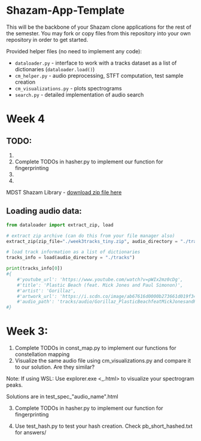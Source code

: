 # Shazam-App-Template

This will be the backbone of your Shazam clone applications for the rest of the semester. You may fork or copy files from this repository into your own repository in order to get started.

Provided helper files (no need to implement any code):
- `dataloader.py` - interface to work with a tracks dataset as a list of dictionaries (`dataloader.load()`)
- `cm_helper.py` - audio preprocessing, STFT computation, test sample creation
- `cm_visualizations.py` - plots spectrograms
- `search.py` - detailed implementation of audio search

# Week 4

## TODO:
1) 
2) Complete TODOs in hasher.py to implement our function for fingerprinting
3) 
4) 

MDST Shazam Library - [download zip file here](https://drive.google.com/drive/folders/1Ui7o23sJjZB6tYUnoAffurmK0YB5nRVv?usp=sharing)

## Loading audio data:

```python
from dataloader import extract_zip, load

# extract zip archive (can do this from your file manager also)
extract_zip(zip_file="./week3tracks_tiny.zip", audio_directory = "./tracks")

# load track information as a list of dictionaries
tracks_info = load(audio_directory = "./tracks")

print(tracks_info[0])
#{
    #'youtube_url': 'https://www.youtube.com/watch?v=pWIx2mz0cDg',
    #'title': 'Plastic Beach (feat. Mick Jones and Paul Simonon)',
    #'artist': 'Gorillaz',
    #'artwork_url': 'https://i.scdn.co/image/ab67616d0000b273661d019f34569f79eae9e985',
    #'audio_path': 'tracks/audio/Gorillaz_PlasticBeachfeatMickJonesandPaulSimonon_pWIx2mz0cDg.mp3'
#}
```

# Week 3:

1. Complete TODOs in const_map.py to implement our functions for constellation mapping
2. Visualize the same audio file using cm_visualizations.py and compare it to our solution. Are they similar?

Note: If using WSL: Use explorer.exe <\_.html> to visualize your spectrogram peaks.

Solutions are in test_spec\_"audio_name".html

3. Complete TODOs in hasher.py to implement our function for fingerprinting

4. Use test_hash.py to test your hash creation. Check pb_short_hashed.txt for answers/

